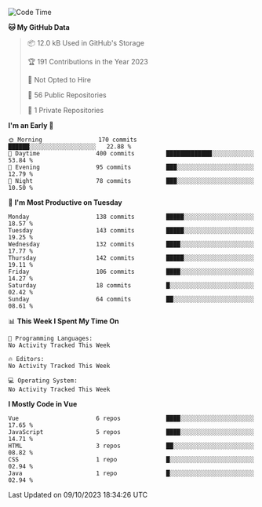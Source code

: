 <!--START_SECTION:waka-->
![Code Time](http://img.shields.io/badge/Code%20Time-893%20hrs%2021%20mins-blue)

**🐱 My GitHub Data** 

> 📦 12.0 kB Used in GitHub's Storage 
 > 
> 🏆 191 Contributions in the Year 2023
 > 
> 🚫 Not Opted to Hire
 > 
> 📜 56 Public Repositories 
 > 
> 🔑 1 Private Repositories 
 > 
**I'm an Early 🐤** 

```text
🌞 Morning                170 commits         ██████░░░░░░░░░░░░░░░░░░░   22.88 % 
🌆 Daytime                400 commits         █████████████░░░░░░░░░░░░   53.84 % 
🌃 Evening                95 commits          ███░░░░░░░░░░░░░░░░░░░░░░   12.79 % 
🌙 Night                  78 commits          ███░░░░░░░░░░░░░░░░░░░░░░   10.50 % 
```
📅 **I'm Most Productive on Tuesday** 

```text
Monday                   138 commits         █████░░░░░░░░░░░░░░░░░░░░   18.57 % 
Tuesday                  143 commits         █████░░░░░░░░░░░░░░░░░░░░   19.25 % 
Wednesday                132 commits         ████░░░░░░░░░░░░░░░░░░░░░   17.77 % 
Thursday                 142 commits         █████░░░░░░░░░░░░░░░░░░░░   19.11 % 
Friday                   106 commits         ████░░░░░░░░░░░░░░░░░░░░░   14.27 % 
Saturday                 18 commits          █░░░░░░░░░░░░░░░░░░░░░░░░   02.42 % 
Sunday                   64 commits          ██░░░░░░░░░░░░░░░░░░░░░░░   08.61 % 
```


📊 **This Week I Spent My Time On** 

```text
💬 Programming Languages: 
No Activity Tracked This Week

🔥 Editors: 
No Activity Tracked This Week

💻 Operating System: 
No Activity Tracked This Week
```

**I Mostly Code in Vue** 

```text
Vue                      6 repos             ████░░░░░░░░░░░░░░░░░░░░░   17.65 % 
JavaScript               5 repos             ████░░░░░░░░░░░░░░░░░░░░░   14.71 % 
HTML                     3 repos             ██░░░░░░░░░░░░░░░░░░░░░░░   08.82 % 
CSS                      1 repo              █░░░░░░░░░░░░░░░░░░░░░░░░   02.94 % 
Java                     1 repo              █░░░░░░░░░░░░░░░░░░░░░░░░   02.94 % 
```




 Last Updated on 09/10/2023 18:34:26 UTC
<!--END_SECTION:waka-->

